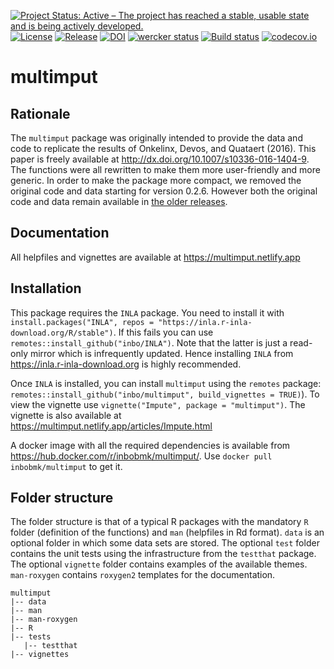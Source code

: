 [![Project Status: Active – The project has reached a stable, usable state and is being actively developed.](http://www.repostatus.org/badges/latest/active.svg)](http://www.repostatus.org/#active)
[![License](http://img.shields.io/badge/license-GPL--3-blue.svg?style=flat)](http://www.gnu.org/licenses/gpl-3.0.html)
[![Release](https://img.shields.io/github/release/qubyte/rubidium.svg)](https://github.com/inbo/multimput/releases)
[![DOI](https://zenodo.org/badge/doi/10.5281/zenodo.48423.svg)](http://dx.doi.org/10.5281/zenodo.48423)
[![wercker status](https://app.wercker.com/status/5f154cd480de20b68cde62705e817436/s/master "wercker status")](https://app.wercker.com/project/bykey/5f154cd480de20b68cde62705e817436) 
[![Build status](https://ci.appveyor.com/api/projects/status/auiumf7qteqttgxa/branch/master?svg=true)](https://ci.appveyor.com/project/ThierryO/multimput/branch/master)
[![codecov.io](https://codecov.io/github/inbo/multimput/coverage.svg?branch=master)](https://codecov.io/github/inbo/multimput?branch=master)

# multimput

## Rationale

The `multimput` package was originally intended to provide the data and code to replicate the results of Onkelinx, Devos, and Quataert (2016). 
This paper is freely available at <http://dx.doi.org/10.1007/s10336-016-1404-9>. 
The functions were all rewritten to make them more user-friendly and more generic. 
In order to make the package more compact, we removed the original code and data starting for version 0.2.6. 
However both the original code and data remain available in [the older releases](https://github.com/inbo/multimput/releases).

## Documentation

All helpfiles and vignettes are available at https://multimput.netlify.app

## Installation

This package requires the `INLA` package. 
You need to install it with `install.packages("INLA", repos = "https://inla.r-inla-download.org/R/stable")`. 
If this fails you can use `remotes::install_github("inbo/INLA")`. 
Note that the latter is just a read-only mirror which is infrequently updated. 
Hence installing `INLA` from <https://inla.r-inla-download.org> is highly recommended.

Once `INLA` is installed, you can install `multimput` using the `remotes` package: `remotes::install_github("inbo/multimput", build_vignettes = TRUE)`). 
To view the vignette use `vignette("Impute", package = "multimput")`. 
The vignette is also available at https://multimput.netlify.app/articles/Impute.html

A docker image with all the required dependencies is available from <https://hub.docker.com/r/inbobmk/multimput/>.
Use `docker pull inbobmk/multimput` to get it.

## Folder structure

The folder structure is that of a typical R packages with the mandatory `R` folder (definition of the functions) and `man` (helpfiles in Rd format). 
`data` is an optional folder in which some data sets are stored. 
The optional `test` folder contains the unit tests using the infrastructure from the `testthat` package. 
The optional `vignette` folder contains examples of the available themes. 
`man-roxygen` contains `roxygen2` templates for the documentation.

```
multimput
|-- data
|-- man
|-- man-roxygen
|-- R
|-- tests
   |-- testthat
|-- vignettes
```
